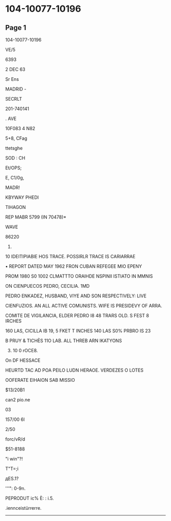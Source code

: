 # 104-10077-10196

## Page 1

104-10077-10196

VE/5

6393

2 DEC 63

Sr Ens

MADRID -

SECRLT

201-740141

. AVE

10F083 4 N82

5+8, CFag

ttetsghe

SOD : CH

Et/OPS;

E, C1/0g,

MADR!

KBYWAY PHEDI

TIHAGON

REP MABR 5799 (IN 70478)*

WAVE

86220

1.

10 IDEITIPIABIE HOS TRACE. POSSIRLR TRACE IS CARIARRAE

• REPORT DATED MAY 1962 FRON CUBAN REFEGEE MIO EPENY

PROM 1980 S0 1002 CLMATTTO ORAIHDE NSPINII ISTIATO IN MMNIS

ON CIENPUECOS PEDRO, CECILIA. 1MD

PEDRO ENKADEZ, HUSBAND, VIYE AND SON RESPECTIVELY: LIVE

CIENFUZIOS. AN ALL ACTIVE COMUNISTS. WIFE IS PRESIDEVY OF ARRA.

COMITE DE VIGILANCIA, ELDER PEDRO I8 48 TRARS OLD. S FEST 8 IRCHES

160 LAS, CICILLA IB 19, 5 FKET T INCHES 140 LAS S0% PRBRO IS 23

B PRUY & TICHÈS 11O LAB. ALL THREB ARN IKATYONS

3. 10 0 rOCE8.

On DF HESSACE

HEURTD TAC AD POA PEILO LUDN HERAOE. VERDEZES O LOTES

OOFERATE EIHAION SAB MISSIO

$13/20B1

can2 pio.ne

03

157/00 6l

2/50

forc/vR/d

$51-8188

"i win"?!

T"T=;i

дES.1?

'''": 0-9n.

PEPRODUT ic% È: : i.5.

.iennceistürrerre.

---

